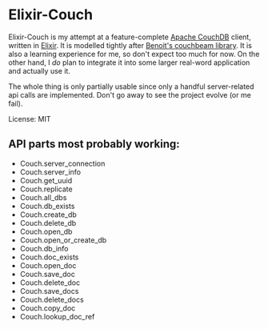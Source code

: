 # Elixir-Couch

Elixir-Couch is my attempt at a feature-complete [Apache CouchDB](http://couchdb.apache.org) client, written in [Elixir](http://elixir-lang.org).
It is modelled tightly after [Benoit's couchbeam library](https://github.com/benoitc/couchbeam). 
It is also a learning  experience for me, so don't expect too much for now. 
On the other hand, I _do_ plan to integrate it into some larger real-word application 
and actually use it.

The whole thing is only partially usable since only a handful server-related api calls
are implemented. Don't go away to see the project evolve (or me fail).

License: MIT

## API parts most probably working:

* Couch.server_connection
* Couch.server_info
* Couch.get_uuid
* Couch.replicate
* Couch.all_dbs
* Couch.db_exists
* Couch.create_db
* Couch.delete_db
* Couch.open_db
* Couch.open_or_create_db
* Couch.db_info
* Couch.doc_exists
* Couch.open_doc
* Couch.save_doc
* Couch.delete_doc
* Couch.save_docs
* Couch.delete_docs
* Couch.copy_doc
* Couch.lookup_doc_ref